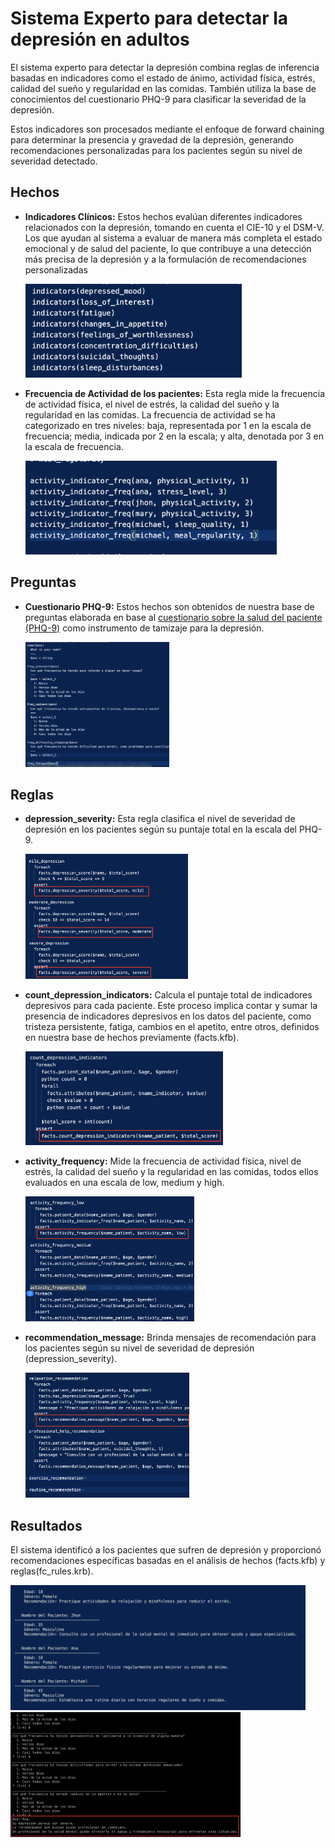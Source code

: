 # Sistema Experto para detectar la depresión en adultos

El sistema experto para detectar la depresión combina reglas de inferencia basadas en indicadores como el estado de ánimo, actividad física, estrés, calidad del sueño y regularidad en las comidas. También utiliza la base de conocimientos del cuestionario PHQ-9 para clasificar la severidad de la depresión.

Estos indicadores son procesados mediante el enfoque de forward chaining para determinar la presencia y gravedad de la depresión, generando recomendaciones personalizadas para los pacientes según su nivel de severidad detectado.

## Hechos
* **Indicadores Clínicos:** Estos hechos evalúan diferentes indicadores relacionados con la depresión, tomando en cuenta el CIE-10 y el DSM-V.
Los que ayudan al sistema a evaluar de manera más completa el estado emocional y de salud del paciente, lo que contribuye a una detección más precisa
de la depresión y a la formulación de recomendaciones personalizadas

  <img src="images/indicators.png" height="150">

* **Frecuencia de Actividad de los pacientes:** Esta regla mide la frecuencia
de actividad física, el nivel de estrés, la calidad del sueño y la regularidad en
las comidas. La frecuencia de actividad se ha categorizado en tres niveles:
baja, representada por 1 en la escala de frecuencia; media, indicada por 2
en la escala; y alta, denotada por 3 en la escala de frecuencia.

  <img src="images/frequency.png" height="150">

## Preguntas 
* **Cuestionario PHQ-9:** Estos hechos son obtenidos de nuestra base de preguntas elaborada en base al [cuestionario sobre la salud del paciente (PHQ-9)](https://med.stanford.edu/fastlab/research/imapp/msrs/_jcr_content/main/accordion/accordion_content3/download_256324296/file.res/PHQ9%20id%20date%2008.03.pdf) como instrumento de tamizaje para la depresión.

  <img src="images/questions.png" height="200">

## Reglas

* **depression_severity:** Esta regla clasifica el nivel de severidad de depresión en los pacientes
según su puntaje total en la escala del PHQ-9. 

  <img src="images/depression_severity.png" height="200">

* **count_depression_indicators:** Calcula el
puntaje total de indicadores depresivos para cada paciente. Este proceso implica
contar y sumar la presencia de indicadores depresivos en los datos del paciente,
como tristeza persistente, fatiga, cambios en el apetito, entre otros, definidos en
nuestra base de hechos previamente (facts.kfb). 

  <img src="images/count_indicators.png" height="150">

* **activity_frequency:** Mide la
frecuencia de actividad física, nivel de estrés, la calidad del sueño y la regularidad
en las comidas, todos ellos evaluados en una escala de low, medium y high.

  <img src="images/activity_freq.png" height="200">

* **recommendation_message:** Brinda mensajes de recomendación para los pacientes según su nivel de severidad de depresión (depression_severity).

  <img src="images/rule_recommendation.png" height="200">

## Resultados

El sistema identificó a los pacientes que sufren de depresión y proporcionó recomendaciones específicas basadas en el análisis de hechos (facts.kfb) y
reglas(fc_rules.krb).

<img src="images/facts_results.png" height="200">

<img src="images/result_questions.png" height="200">